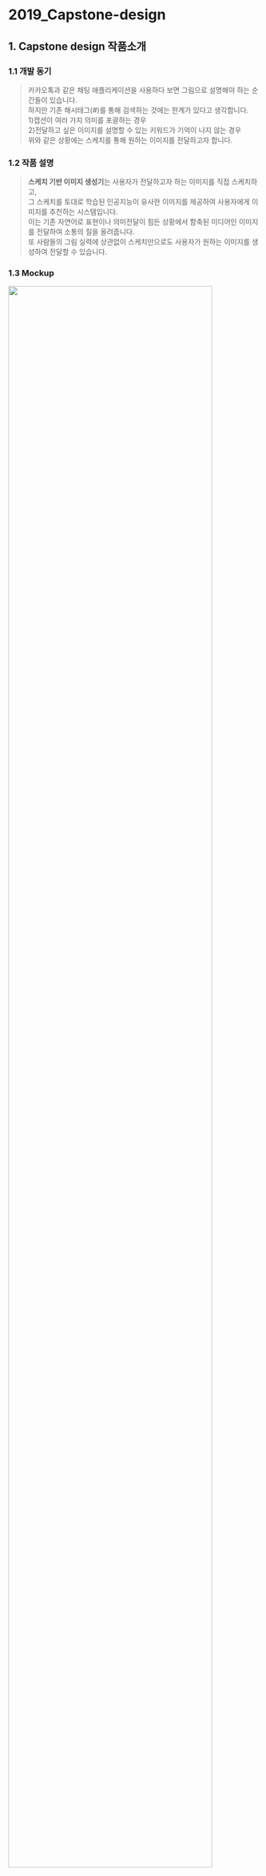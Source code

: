 # 2019_Capstone-design

## 1. Capstone design 작품소개
### 1.1 개발 동기
> 카카오톡과 같은 채팅 애플리케이션을 사용하다 보면 그림으로 설명해야 하는 순간들이 있습니다.  
 하지만 기존 해시태그(#)를 통해 검색하는 것에는 한계가 있다고 생각합니다.  
 1)캡션이 여러 가지 의미를 포괄하는 경우   
 2)전달하고 싶은 이미지를 설명할 수 있는 키워드가 기억이 나지 않는 경우  
 위와 같은 상황에는 스케치를 통해 원하는 이미지를 전달하고자 합니다.   
 
### 1.2 작품 설명
> **스케치 기반 이미지 생성기**는 사용자가 전달하고자 하는 이미지를 직접 스케치하고,   
그 스케치를 토대로 학습된 인공지능이 유사한 이미지를 제공하여 사용자에게 이미지를 추천하는 시스템입니다.  
이는 기존 자연어로 표현이나 의미전달이 힘든 상황에서 함축된 미디어인 이미지를 전달하여 소통의 질을 올려줍니다.   
또 사람들의 그림 실력에 상관없이 스케치만으로도 사용자가 원하는 이미지를 생성하여 전달할 수 있습니다.  

### 1.3 Mockup
<img width=90% src="https://user-images.githubusercontent.com/36693355/67351280-1351dc00-f588-11e9-862a-beae08314988.jpg"/>

### 1.4 특징
1. 구글 Quick Draw 오픈소스 데이터를 활용
2. 이미지 추천 머신러닝 모델을 채팅에 적용
3. 사용자가 많아질수록 더 정확한 검색결과 제공

* * *

## 2. 주요 기술
> ### Back-End
- Model : Python
- Server : Diango, Node.JS
> ### Front-End
- View : Java Script, Html, CSS
* * *

## 3. 기타
### 3.1 Commit 규칙
Git commit message 작성방법
[ 명령어유형 ] : [ 설명 ] [ 이슈번호 ]  
Ex. ADD : First Registration #1

명령어유형
1) ADD : 기능추가 (코드수정발생)
2) FIX : 기능수정,버그 수정 (코드수정발생)
3) REMOVE : 불필요한 코드제거(코드수정발생)
4) REFACTOR : 줄바꿈, 주석추가, 코드 전면수정 (코드수정발생)
5) OTHER : 문서작업, 이미지 추가, 파일위치변경, 병합 등 코드 수정이 발생하지 않는 경우에 사용  

설명은 명령문으로 간결하게, 이슈번호는 이슈에서 찾아서 #번호로 작성
